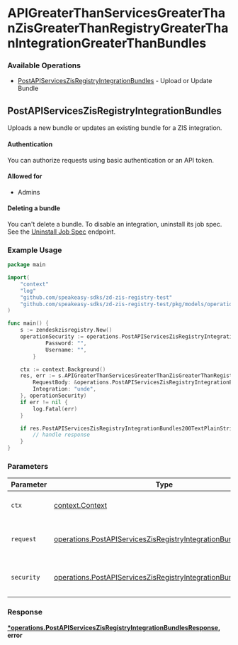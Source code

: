 # APIGreaterThanServicesGreaterThanZisGreaterThanRegistryGreaterThanIntegrationGreaterThanBundles

### Available Operations

* [PostAPIServicesZisRegistryIntegrationBundles](#postapiserviceszisregistryintegrationbundles) - Upload or Update Bundle

## PostAPIServicesZisRegistryIntegrationBundles

Uploads a new bundle or updates an existing bundle for a ZIS integration.

#### Authentication

You can authorize requests using basic authentication or an API token.

#### Allowed for

* Admins

#### Deleting a bundle

You can't delete a bundle. To disable an integration, uninstall its
job spec. See the [Uninstall
Job Spec](/api-reference/integration-services/registry/jobspecs/#uninstall-job-spec)
endpoint.

### Example Usage

```go
package main

import(
	"context"
	"log"
	"github.com/speakeasy-sdks/zd-zis-registry-test"
	"github.com/speakeasy-sdks/zd-zis-registry-test/pkg/models/operations"
)

func main() {
    s := zendeskzisregistry.New()
    operationSecurity := operations.PostAPIServicesZisRegistryIntegrationBundlesSecurity{
            Password: "",
            Username: "",
        }

    ctx := context.Background()
    res, err := s.APIGreaterThanServicesGreaterThanZisGreaterThanRegistryGreaterThanIntegrationGreaterThanBundles.PostAPIServicesZisRegistryIntegrationBundles(ctx, operations.PostAPIServicesZisRegistryIntegrationBundlesRequest{
        RequestBody: &operations.PostAPIServicesZisRegistryIntegrationBundlesRequestBody{},
        Integration: "unde",
    }, operationSecurity)
    if err != nil {
        log.Fatal(err)
    }

    if res.PostAPIServicesZisRegistryIntegrationBundles200TextPlainString != nil {
        // handle response
    }
}
```

### Parameters

| Parameter                                                                                                                                          | Type                                                                                                                                               | Required                                                                                                                                           | Description                                                                                                                                        |
| -------------------------------------------------------------------------------------------------------------------------------------------------- | -------------------------------------------------------------------------------------------------------------------------------------------------- | -------------------------------------------------------------------------------------------------------------------------------------------------- | -------------------------------------------------------------------------------------------------------------------------------------------------- |
| `ctx`                                                                                                                                              | [context.Context](https://pkg.go.dev/context#Context)                                                                                              | :heavy_check_mark:                                                                                                                                 | The context to use for the request.                                                                                                                |
| `request`                                                                                                                                          | [operations.PostAPIServicesZisRegistryIntegrationBundlesRequest](../../models/operations/postapiserviceszisregistryintegrationbundlesrequest.md)   | :heavy_check_mark:                                                                                                                                 | The request object to use for the request.                                                                                                         |
| `security`                                                                                                                                         | [operations.PostAPIServicesZisRegistryIntegrationBundlesSecurity](../../models/operations/postapiserviceszisregistryintegrationbundlessecurity.md) | :heavy_check_mark:                                                                                                                                 | The security requirements to use for the request.                                                                                                  |


### Response

**[*operations.PostAPIServicesZisRegistryIntegrationBundlesResponse](../../models/operations/postapiserviceszisregistryintegrationbundlesresponse.md), error**

